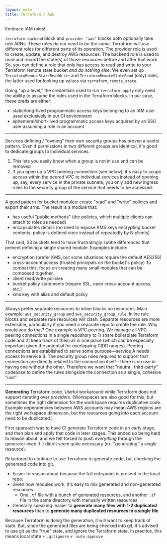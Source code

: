 ```yaml
---
layout: note
title: Terraform / AWS
---
```


Embrace IAM roles!

`terraform backend` block and `provider "aws"` blocks both optionally take role ARNs.
These roles _do not need to be the same_.
Terraform will use different roles for different parts of its operation.
The provider role is used to create, update, and destroy AWS resources.
The backend role is used to read and record the state(s) of those resources before and after that work.
So, you can define a role that only has access to read and write to your Terraform remote state bucket _and do nothing else_.
We even set up `TerraformRemoteStateReadWrite` and `TerraformRemoteStateRead` (only) roles, the latter used for looking up values via `terraform_remote_state`.

Going "up a level," the credentials used to run `terraform apply` only need the ability to assume the roles used in the Terraform blocks.
In our case, these creds are either:
- static/long-lived programmatic access keys belonging to an IAM user used exclusively in our CI environment
- ephemeral/short-lived programmatic access keys acquired by an SSO user assuming a role in an account

---

Services defining / "owning" their own security groups has proven a useful pattern.
Even if permissions in two different groups are identical, it's good to dedicate groups to individual services.
1. This lets you easily know when a group is not in use and can be removed
2. If you open up a VPC peering connection (see below), it's easy to scope access within the peered VPC to individual services instead of opening up, say, every service in the private subnets;
you only add new ingress rules to the security group of the service that needs to be accessed.

---

A good pattern for bucket modules: create "read" and "write" policies and export their arns.
The result is a module that:
- has useful "public methods" (the policies, which multiple clients can attach to roles as needed)
- encapsulates details (no need to expose KMS keys encrypting bucket contents, policy is defined once instead of repeatedly by N clients)

That said, S3 buckets tend to have frustratingly subtle differences that prevent defining a single shared module.
Examples include:
- encryption (prefer KMS, but some situations require the default AES256)
- cross-account access (trusted principals on the bucket's policy)
To combat this, focus on creating many small modules that can be composed together.
- client read/write policies
- bucket policy statements (require SSL, open cross-account access, etc.)
- kms key with alias and default policy

---

Always prefer separate resources to inline blocks on resources.
Main example: `aws_security_group` and `aws_security_group_rule`.
Inline rule blocks and separate rule resources will clash.
Separate resources are more extensible, particularly if you need a separate repo to create the rule.
Why would you do that?
One example is VPC peering.
We manage all VPC peering connections in a single repository to 1) share boilerplate Terraform code and 2) keep track of them all in one place (which can be especially important given the potential for overlapping CIDR ranges).
Peering connections are established to serve some purpose—service A needs access to service B.
The security group rules required to support that connection are directly related to the connection itself—there is no use in having one without the other.
Therefore we want that "neutral, third-party" codebase to define the rules alongside the connection as a single, cohesive "unit".

---

**Generating** Terraform code.
Useful workaround while Terraform does not support iterating over _providers_.
(Workspaces are also good for this, but sometimes the right dimension for the workspace requires duplicative code.
Example dependencies between AWS accounts may mean AWS regions are the right workspace dimension,
but the resources going into each account need to be duplicated.)

First approach was to have CI generate Terraform code in an early stage, and then plan and apply that code in later stages.
This ended up being hard to reason about, and we felt forced to push _everything_ through the generator even if it didn't seem quite necessary (ex. "generating" a single resource).

Refactored to continue to use Terraform to generate code, but checking the generated code into git.
- Easier to reason about because the full entrypoint is present in the local repo.
- Given how modules work, it's easy to mix generated and non-generated resources.
  - One `.tf` file with a bunch of generated resources, and another `.tf` file in the same directory with manually written resources
- Generally speaking: easier to **generate many files with 1-2 duplicated resources** than to **generate many duplicated resources in a single file**

Because Terraform is doing the generation, it will want to keep track of state.
But, since the generated files are being checked into git, it's advised to use git as the "true" state, and ignore the Terraform state.
In practice, this means local state + `.gitignore` + `-auto-approve`

